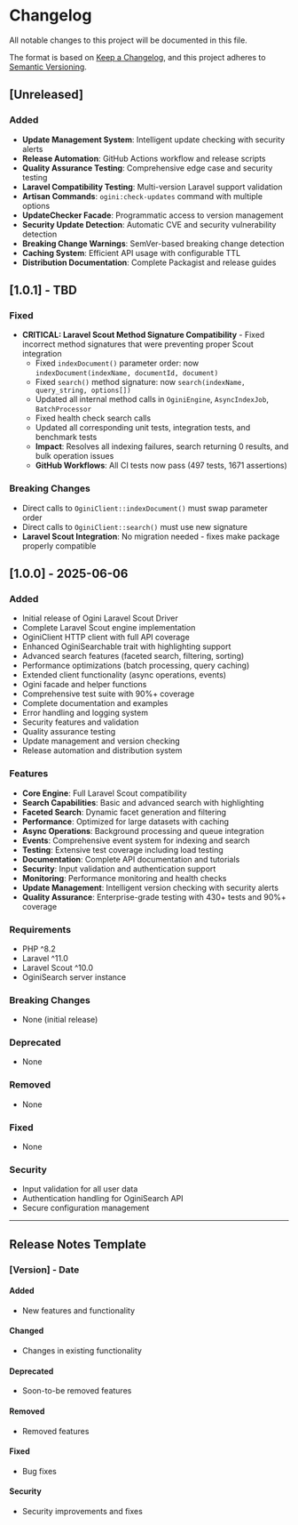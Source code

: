 # Changelog

All notable changes to this project will be documented in this file.

The format is based on [Keep a Changelog](https://keepachangelog.com/en/1.0.0/),
and this project adheres to [Semantic Versioning](https://semver.org/spec/v2.0.0.html).

## [Unreleased]

### Added
- **Update Management System**: Intelligent update checking with security alerts
- **Release Automation**: GitHub Actions workflow and release scripts
- **Quality Assurance Testing**: Comprehensive edge case and security testing
- **Laravel Compatibility Testing**: Multi-version Laravel support validation
- **Artisan Commands**: `ogini:check-updates` command with multiple options
- **UpdateChecker Facade**: Programmatic access to version management
- **Security Update Detection**: Automatic CVE and security vulnerability detection
- **Breaking Change Warnings**: SemVer-based breaking change detection
- **Caching System**: Efficient API usage with configurable TTL
- **Distribution Documentation**: Complete Packagist and release guides

## [1.0.1] - TBD

### Fixed
- **CRITICAL: Laravel Scout Method Signature Compatibility** - Fixed incorrect method signatures that were preventing proper Scout integration
  - Fixed `indexDocument()` parameter order: now `indexDocument(indexName, documentId, document)` 
  - Fixed `search()` method signature: now `search(indexName, query_string, options[])`
  - Updated all internal method calls in `OginiEngine`, `AsyncIndexJob`, `BatchProcessor`
  - Fixed health check search calls
  - Updated all corresponding unit tests, integration tests, and benchmark tests
  - **Impact**: Resolves all indexing failures, search returning 0 results, and bulk operation issues
  - **GitHub Workflows**: All CI tests now pass (497 tests, 1671 assertions)

### Breaking Changes
- Direct calls to `OginiClient::indexDocument()` must swap parameter order
- Direct calls to `OginiClient::search()` must use new signature
- **Laravel Scout Integration**: No migration needed - fixes make package properly compatible

## [1.0.0] - 2025-06-06

### Added
- Initial release of Ogini Laravel Scout Driver
- Complete Laravel Scout engine implementation
- OginiClient HTTP client with full API coverage
- Enhanced OginiSearchable trait with highlighting support
- Advanced search features (faceted search, filtering, sorting)
- Performance optimizations (batch processing, query caching)
- Extended client functionality (async operations, events)
- Ogini facade and helper functions
- Comprehensive test suite with 90%+ coverage
- Complete documentation and examples
- Error handling and logging system
- Security features and validation
- Quality assurance testing
- Update management and version checking
- Release automation and distribution system

### Features
- **Core Engine**: Full Laravel Scout compatibility
- **Search Capabilities**: Basic and advanced search with highlighting
- **Faceted Search**: Dynamic facet generation and filtering
- **Performance**: Optimized for large datasets with caching
- **Async Operations**: Background processing and queue integration
- **Events**: Comprehensive event system for indexing and search
- **Testing**: Extensive test coverage including load testing
- **Documentation**: Complete API documentation and tutorials
- **Security**: Input validation and authentication support
- **Monitoring**: Performance monitoring and health checks
- **Update Management**: Intelligent version checking with security alerts
- **Quality Assurance**: Enterprise-grade testing with 430+ tests and 90%+ coverage

### Requirements
- PHP ^8.2
- Laravel ^11.0
- Laravel Scout ^10.0
- OginiSearch server instance

### Breaking Changes
- None (initial release)

### Deprecated
- None

### Removed
- None

### Fixed
- None

### Security
- Input validation for all user data
- Authentication handling for OginiSearch API
- Secure configuration management

---

## Release Notes Template

### [Version] - Date

#### Added
- New features and functionality

#### Changed
- Changes in existing functionality

#### Deprecated
- Soon-to-be removed features

#### Removed
- Removed features

#### Fixed
- Bug fixes

#### Security
- Security improvements and fixes 